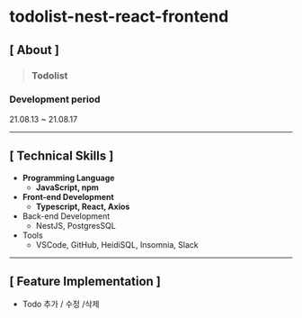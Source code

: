 # todolist-nest-react-frontend

## **[ About ]**
> ### **Todolist**

### Development period
  21.08.13 ~ 21.08.17

---

## **[ Technical Skills ]**

*   **Programming Language**
    *   **JavaScript, npm**
*   **Front-end Development**
    *   **Typescript, React, Axios**
*   Back-end Development
    *   NestJS, PostgresSQL
*   Tools
    *   VSCode, GitHub, HeidiSQL, Insomnia, Slack

---

## **[ Feature Implementation ]**
- Todo 추가 / 수정 /삭제
